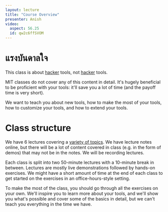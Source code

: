 ```yaml
---
layout: lecture
title: "Course Overview"
presenter: Anish
video:
  aspect: 56.25
  id: qw2c6ffSVOM
---
```


# แรงบันดาลใจ

This class is about [hacker](https://en.wikipedia.org/wiki/Hacker_culture)
tools, not [hacker](https://en.wikipedia.org/wiki/Security_hacker) tools.

MIT classes do not cover any of this content in detail. It's hugely beneficial
to be proficient with your tools: it'll save you a lot of time (and the payoff
time is very short).

We want to teach you about new tools, how to make the most of your tools, how
to customize your tools, and how to extend your tools.

# Class structure

We have 6 lectures covering a [variety of topics](/2019/). We have lecture
notes online, but there will be a lot of content covered in class (e.g. in the
form of demos) that may not be in the notes. We will be recording lectures.

Each class is split into two 50-minute lectures with a 10-minute break in
between. Lectures are mostly live demonstrations followed by hands-on
exercises. We might have a short amount of time at the end of each class to get
started on the exercises in an office-hours-style setting.

To make the most of the class, you should go through all the exercises on your
own. We'll inspire you to learn more about your tools, and we'll show you
what's possible and cover some of the basics in detail, but we can't teach you
everything in the time we have.
